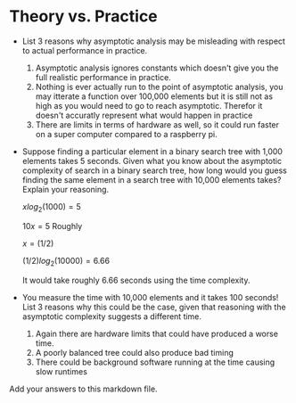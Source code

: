 # Theory vs. Practice

- List 3 reasons why asymptotic analysis may be misleading with respect to
  actual performance in practice.

  1. Asymptotic analysis ignores constants which doesn't give you the full
     realistic performance in practice.
  2. Nothing is ever actually run to the point of asymptotic analysis, you may
     itterate a function over 100,000 elements but it is still not as high as
     you would need to go to reach asymptotic. Therefor it doesn't accuratly
     represent what would happen in practice
  3. There are limits in terms of hardware as well, so it could run faster on
     a super computer compared to a raspberry pi.

- Suppose finding a particular element in a binary search tree with 1,000
  elements takes 5 seconds. Given what you know about the asymptotic complexity
  of search in a binary search tree, how long would you guess finding the same
  element in a search tree with 10,000 elements takes? Explain your reasoning.

  $xlog_2(1000)=5$
  
  $10x=5$ Roughly
  
  $x=(1/2)$
  
  $(1/2)log_2(10000) = 6.66$
  
  It would take roughly 6.66 seconds using the time complexity.

- You measure the time with 10,000 elements and it takes 100 seconds! List 3
  reasons why this could be the case, given that reasoning with the asymptotic
  complexity suggests a different time.

  1. Again there are hardware limits that could have produced a worse time.
  2. A poorly balanced tree could also produce bad timing
  3. There could be background software running at the time causing slow runtimes

Add your answers to this markdown file.
